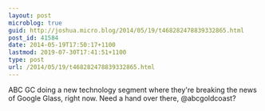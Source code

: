 ```yaml
---
layout: post
microblog: true
guid: http://joshua.micro.blog/2014/05/19/t468282478839332865.html
post_id: 41584
date: 2014-05-19T17:50:17+1100
lastmod: 2019-07-30T17:41:51+1100
type: post
url: /2014/05/19/t468282478839332865.html
---
```

ABC GC doing a new technology segment where they're breaking the news of Google Glass, right now. Need a hand over there, @abcgoldcoast?

